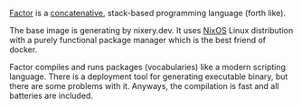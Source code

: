[Factor](https://www.factorcode.org) is a [concatenative](http://www.concatenative.org), stack-based programming language (forth like).


The base image is generating by nixery.dev. It uses [NixOS](http://nixos.org) Linux distribution with a purely functional package manager which is the best friend of docker.


Factor compiles and runs packages (vocabularies) like a modern scripting language. There is a deployment tool for generating executable binary, but there are some problems with it. Anyways, the compilation is fast and all batteries are included.

